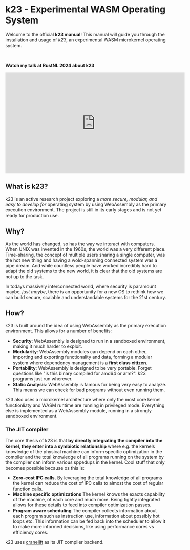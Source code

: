 # k23 - Experimental WASM Operating System

Welcome to the official **k23 manual**! This manual will guide you through the installation and usage of *k23*, an
experimental WASM microkernel operating system.

<br />

**Watch my talk at RustNL 2024 about k23**

<iframe width="560" height="315" src="https://www.youtube-nocookie.com/embed/GjDwj7RWOgs?si=bKBI4WKpm1HQ8YtP" title="YouTube video player" frameborder="0" allow="accelerometer; autoplay; clipboard-write; encrypted-media; gyroscope; picture-in-picture; web-share" referrerpolicy="strict-origin-when-cross-origin" allowfullscreen></iframe>

## What is k23?

k23 is an active research project exploring a *more secure, modular, and easy to develop for* operating system by using
WebAssembly as the primary execution environment.
The project is still in its early stages and is not yet ready for production use.

## Why?

As the world has changed, so has the way we interact with computers. When UNIX was invented in the 1960s, the world was
a very different place.
Time-sharing, the concept of multiple users sharing a single computer, was the hot new thing and having a wold-spanning
connected system was a pipe dream. And while countless people have worked incredibly hard to adapt the old systems to
the new world, it is clear that the old systems are not up to the task.

In todays massively interconnected world, where security is paramount maybe, *just maybe*, there is an opportunity for a
new OS to rethink how we can build secure, scalable and understandable systems for the 21st century.

## How?

k23 is built around the idea of using WebAssembly as the primary execution environment. This allows for a number of
benefits:

- **Security**: WebAssembly is designed to run in a sandboxed environment, making it much harder to exploit.
- **Modularity**: WebAssembly modules can depend on each other, importing and exporting functionality and data, forming
  a modular system where dependency management is a **first class citizen**.
- **Portability**: WebAssembly is designed to be very portable. Forget questions like "is this binary compiled for amd64
  or arm?". k23 programs just run wherever.
- **Static Analysis**: WebAssembly is famous for being very easy to analyze. This means we can check for bad programs
  without even running them.

k23 also uses a microkernel architecture where only the most core kernel functionliaty and WASM runtime are running in
privileged mode. Everything else is implemented as a WebAssembly module, running in a strongly sandboxed environment.

### The JIT compiler

The core thesis of k23 is that **by directly integrating the compiler into the kernel, they enter into a symbiotic
relationship** where e.g. the kernels knowledge of the physical machine can inform specific optimization in the compiler
and the total knowledge of all programs running on the system by the compiler can inform various sppedups in the kernel.
Cool stuff that only becomes possible because os this is:

- **Zero-cost IPC calls.** By leveraging the total knowledge of all programs the kernel can reduce the cost of IPC calls
  to almost the cost of regular function calls.
- **Machine specific optimizations** The kernel knows the exacts capability of the machine, of each core and much more.
  Being tightly integrated allows for these details to feed into compiler optimization passes.
- **Program aware scheduling** The compiler collects information about each program such as instruction use, information
  about possibly hot loops etc. This information can be fed back into the scheduler to allow it to make more informed
  decisions, like using performance cores vs efficiency cores.

k23 uses [cranelift](https://cranelift.dev) as its JIT compiler backend.